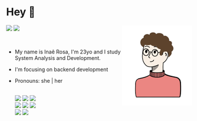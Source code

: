 # Hey 👋

<img align="right" src="./avatar.png"></img>
<a href="https://www.linkedin.com/in/inae-de-borba-rosa" target="_blank"><img src="https://img.shields.io/badge/-LinkedIn-%230077B5?style=for-the-badge&logo=linkedin&logoColor=white" target="_blank"></a> 
<a href = "mailto:inaedb.rosa@gmail.com"><img src="https://img.shields.io/badge/-Gmail-%23333?style=for-the-badge&logo=gmail&logoColor=red" target="_blank"></a>

<br>

- My name is Inaê Rosa, I'm 23yo and I study System Analysis and Development.
- I'm focusing on backend development
- Pronouns: she | her

  <br>
  <div  style="display: inline_block">
    <img src="https://img.shields.io/badge/-Node.js-brightgreen?style=for-the-badge">
    <img src="https://img.shields.io/badge/-Javascript-F7DF1E?style=for-the-badge">    
    <img src="https://img.shields.io/badge/-JEST-853957?style=for-the-badge">
    <br>
    <img src="https://img.shields.io/badge/-MongoDB-green?style=for-the-badge">
    <img src="https://img.shields.io/badge/-MYSQL-E37631?style=for-the-badge">
    <img src="https://img.shields.io/badge/-PostgreSQL-316092?style=for-the-badge">
    <br>
    <img src="https://img.shields.io/badge/-Docker-2497ED?style=for-the-badge">
    <img src="https://img.shields.io/badge/-Ubuntu-yellow?style=for-the-badge">
  </div>
<br>
